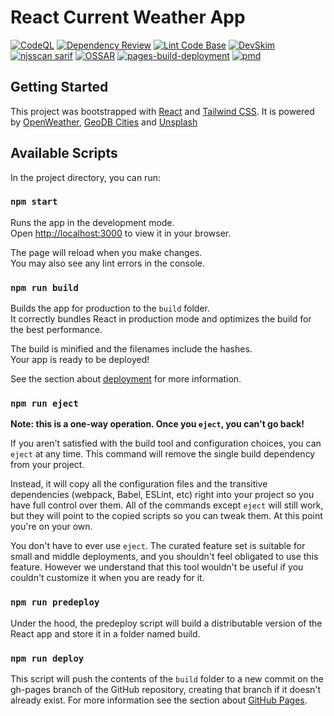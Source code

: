 # React Current Weather App

[![CodeQL](https://github.com/milliorn/Current-Weather/actions/workflows/codeql.yml/badge.svg)](https://github.com/milliorn/Current-Weather/actions/workflows/codeql.yml)
[![Dependency Review](https://github.com/milliorn/Current-Weather/actions/workflows/dependency-review.yml/badge.svg)](https://github.com/milliorn/Current-Weather/actions/workflows/dependency-review.yml)
[![Lint Code Base](https://github.com/milliorn/Current-Weather/actions/workflows/super-linter.yml/badge.svg)](https://github.com/milliorn/Current-Weather/actions/workflows/super-linter.yml)
[![DevSkim](https://github.com/milliorn/Current-Weather/actions/workflows/devskim.yml/badge.svg)](https://github.com/milliorn/Current-Weather/actions/workflows/devskim.yml)
[![njsscan sarif](https://github.com/milliorn/Current-Weather/actions/workflows/njsscan.yml/badge.svg)](https://github.com/milliorn/Current-Weather/actions/workflows/njsscan.yml)
[![OSSAR](https://github.com/milliorn/Current-Weather/actions/workflows/ossar.yml/badge.svg)](https://github.com/milliorn/Current-Weather/actions/workflows/ossar.yml)
[![pages-build-deployment](https://github.com/milliorn/Current-Weather/actions/workflows/pages/pages-build-deployment/badge.svg)](https://github.com/milliorn/Current-Weather/actions/workflows/pages/pages-build-deployment)
[![pmd](https://github.com/milliorn/Current-Weather/actions/workflows/pmd.yml/badge.svg)](https://github.com/milliorn/Current-Weather/actions/workflows/pmd.yml)

## Getting Started

This project was bootstrapped with [React](https://github.com/facebook/create-react-app) and [Tailwind CSS](https://tailwindcss.com/docs/guides/create-react-app). It is powered by [OpenWeather](https://openweathermap.org/), [GeoDB Cities](https://rapidapi.com/wirefreethought/api/geodb-cities/) and [Unsplash](https://unsplash.com/)

## Available Scripts

In the project directory, you can run:

### `npm start`

Runs the app in the development mode.\
Open [http://localhost:3000](http://localhost:3000) to view it in your browser.

The page will reload when you make changes.\
You may also see any lint errors in the console.

### `npm run build`

Builds the app for production to the `build` folder.\
It correctly bundles React in production mode and optimizes the build for the best performance.

The build is minified and the filenames include the hashes.\
Your app is ready to be deployed!

See the section about [deployment](https://facebook.github.io/create-react-app/docs/deployment) for more information.

### `npm run eject`

**Note: this is a one-way operation. Once you `eject`, you can't go back!**

If you aren't satisfied with the build tool and configuration choices, you can `eject` at any time. This command will remove the single build dependency from your project.

Instead, it will copy all the configuration files and the transitive dependencies (webpack, Babel, ESLint, etc) right into your project so you have full control over them. All of the commands except `eject` will still work, but they will point to the copied scripts so you can tweak them. At this point you're on your own.

You don't have to ever use `eject`. The curated feature set is suitable for small and middle deployments, and you shouldn't feel obligated to use this feature. However we understand that this tool wouldn't be useful if you couldn't customize it when you are ready for it.

### `npm run predeploy`

Under the hood, the predeploy script will build a distributable version of the React app and store it in a folder named build.

### `npm run deploy`

This script will push the contents of the `build` folder to a new commit on the gh-pages branch of the GitHub repository, creating that branch if it doesn't already exist. For more information see the section about [GitHub Pages](https://create-react-app.dev/docs/deployment/#github-pages).
